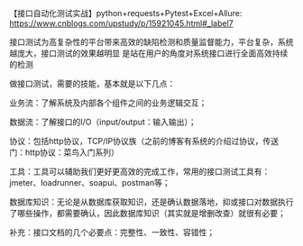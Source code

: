 【接口自动化测试实战】python+requests+Pytest+Excel+Allure: https://www.cnblogs.com/upstudy/p/15921045.html#_label7

接口测试为高复杂性的平台带来高效的缺陷检测和质量监督能力，平台复杂，系统越庞大，接口测试的效果越明显
    是站在用户的角度对系统接口进行全面高效持续的检测    
    
做接口测试，需要的技能，基本就是以下几点：

  业务流：了解系统及内部各个组件之间的业务逻辑交互；
  
  数据流：了解接口的I/O（input/output：输入输出）；
  
  协议：包括http协议，TCP/IP协议族（之前的博客有系统的介绍过协议，传送门：http协议：菜鸟入门系列）
  
  工具：工具可以辅助我们更好更高效的完成工作，常用的接口测试工具有：jmeter、loadrunner、soapui、postman等；
  
  数据库知识：无论是从数据库获取知识，还是确认数据落地，抑或接口对数据执行了哪些操作，都需要确认，因此数据库知识（其实就是增删改查）就很有必要；
  
  补充：接口文档的几个必要点：完整性、一致性、容错性；
